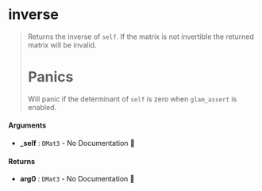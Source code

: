 # inverse

>  Returns the inverse of `self`.
>  If the matrix is not invertible the returned matrix will be invalid.
>  # Panics
>  Will panic if the determinant of `self` is zero when `glam_assert` is enabled.

#### Arguments

- **\_self** : `DMat3` \- No Documentation 🚧

#### Returns

- **arg0** : `DMat3` \- No Documentation 🚧